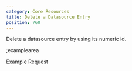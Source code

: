 ```yaml
---
category: Core Resources
title: Delete a Datasource Entry
position: 760
---
```


Delete a datasource entry by using its numeric id.

;examplearea

Example Request

<RequestExample url="https://mapi.storyblok.com/v1/spaces/606/datasource_entries/52" httpMethod="DELETE"></RequestExample>
